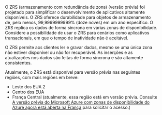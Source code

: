 O ZRS (armazenamento com redundância de zona) (versão prévia) foi projetado para simplificar o desenvolvimento de aplicativos altamente disponíveis. O ZRS oferece durabilidade para objetos de armazenamento de, pelo menos, 99,9999999999% (doze noves) em um ano específico. O ZRS replica os dados de forma síncrona em várias zonas de disponibilidade. Considere a possibilidade de usar o ZRS para cenários como aplicativos transacionais, em que o tempo de inatividade não é aceitável.

O ZRS permite aos clientes ler e gravar dados, mesmo se uma única zona não estiver disponível ou não for recuperável. As inserções e as atualizações nos dados são feitas de forma síncrona e são altamente consistentes.   

Atualmente, o ZRS está disponível para versão prévia nas seguintes regiões, com mais regiões em breve:

- Leste dos EUA 2 
- Centro dos EUA 
- França Central (atualmente, essa região está em versão prévia. Consulte [A versão prévia do Microsoft Azure com zonas de disponibilidade do Azure agora está aberta na França](https://azure.microsoft.com/blog/microsoft-azure-preview-with-azure-availability-zones-now-open-in-france) para solicitar o acesso.)
